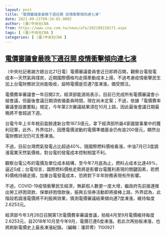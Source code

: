 ```yaml
---
layout: post
title: "電價審議會最晚下週召開 疫情衝擊傾向連七凍"
date: 2021-09-21T09:34:02.000Z
author: (臺)中央社CNA
from: https://www.cna.com.tw/news/afe/202109210171.aspx
tags: [ (臺)中央社CNA ]
categories: [ (臺)中央社CNA ]
---
```

<!--1632216842000-->
[電價審議會最晚下週召開 疫情衝擊傾向連七凍](https://www.cna.com.tw/news/afe/202109210171.aspx)
------

<div>
<div></div><div class="paragraph"><p>（中央社記者謝方娪台北21日電）電價審議委員會近日即將召開，觀察台電發電成本—天然氣與煤炭，近期國際價格均走揚牽動成本上揚，不過考慮疫情衝擊民生加上台電財務狀況尚能吸收，屆時電價是否連7度凍漲，備受關注。</p><p>電價費率審議會一年召開2次，經濟部能源局表示，目前已完成所有電價審議會小組會議，但最後會議日期須依循委員時間，現在尚未定案；不過，依據「電價費率審議會設置要點」規定，今年第2次審議結果須在10月上路，因此最後會議日期最晚將不會超過下週。</p><p>台電今年上半年稅前盈餘達新台幣187.5億元，拿下經濟部所屬4家國營事業中的獲利冠軍，此外，外界估計，因應電價波動的電價準備基金仍有逾200億元，顯然台電財務狀況仍可支應凍漲。</p><p>不過，目前台灣燃氣發電占比超過40%，隨國際燃料價格看漲，中油7月已3度調漲電業天然氣價格，對台電的發電成本控制相當不利。</p><p>觀察台電公布的電價及單位成本結構，至今年7月底為止，燃料占成本比達49%，逼近5成；台電坦言，國際燃料價格走勢將是影響台電獲利表現的關鍵因素，若燃料價格持續走揚，加重台電發電成本，恐將對下半年財務表現有所影響。</p><p>不過，COVID-19疫情衝擊民生經濟，無薪假人數更一度大增，繼政府先前接連推出勞工紓困貸款、保單紓困借款後，振興五倍券活動即將接棒上路，外界認為，此階段若調漲電價將不利振興效果，猜測電價審議結果傾向連7度凍漲，維持每度2.6253元。</p><p>經濟部今年3月26日召開第1次電價費率審議會議，拍板4月至9月電價維持每度2.6253元，自2018年10月至今年9月，電價已連6度凍漲。若此次再拍板凍漲，也將刷新電價史上最長凍漲紀錄。（編輯：潘羿菁）1100921</p></div>
</div>
